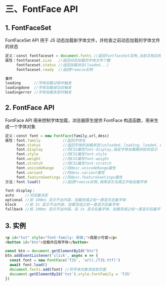 # 三、FontFace API

## 1. FontFaceSet

FontFaceSet API 用于 JS 动态加载新字体文件，并检查之前动态加载的字体文件的状态

```javascript
定义：const fontfaceset = document.fonts //返回fontfaceSet实例,当前文档应用的字体
属性：fontfaceset.size   //返回动态加载的字体文件个数
     fontfaceset.status //返回加载状态(loaded...)
     fontfaceset.ready  //返回Promise实例

事件
loading      //字体加载过程中触发
loadingdone  //字体加载成功后触发
loadingerror //字体加载失败时触发
```

## 2. FontFace API

FontFace API 用来控制字体加载，浏览器原生提供 FontFace 构造函数，用来生成一个字体对象

```javascript
定义：const font = new FontFace(family,url,desc)
属性：font.family          //返回字体名
     font.status          //返回字体的加载状态(unloaded、loading、loaded、error)
     font.display         //同CSS属性font-display,指定字体加载期间如何显示
     font.style           //同CSS属性font-style
     font.weight          //同CSS属性font-weight
     font.stretch         //同CSS属性font-stretch
     font.unicodeRange    //同desc.unicodeRange属性
     font.variant         //同desc.variant属性
     font.featureSeetings //同desc.featureSeetings属性
方法：font.load()          //返回Promise实例,调用该方法真正开始加载字体

font-display：
auto     //浏览器决定
optional //前 100ms 显示不出内容，加载完成之前一直显示后备字体
block    //前 3s 显示不出内容，加载完成之前一直显示后备字体
fallback //前 100ms 显示不出内容，后 3s 显示后备字体，加载完成之前一直显示后备字体
```

## 3. 实例

```html
<p id="txt" style="font-family: 宋体;">我是小可爱</p>
<button id="btn">加载并应用字体</button>
```

```javascript
const btn = document.getElementById("btn")
btn.addEventListener('click', async e => {
  const font = new FontFace('TJS', 'url(./TJS.ttf)')
  await font.load()
  document.fonts.add(font) //将字体对象添加到页面
  document.getElementById('txt').style.fontFamily = 'TJS'
})
```
